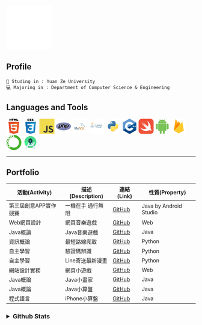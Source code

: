 ![gif from nerdy.dev](https://github.com/axuy312/axuy312/blob/main/hi.gif)  

## Profile 
    🏫 Studing in : Yuan Ze University
    💻 Majoring in : Department of Computer Science & Engineering
    
## Languages and Tools
<img height="40" width="40" src="https://github.com/axuy312/axuy312/blob/main/icon/html.png" /> <img height="40" width="40" src="https://github.com/axuy312/axuy312/blob/main/icon/css.png" /> 
<img height="40" width="40" src="https://github.com/axuy312/axuy312/blob/main/icon/javascript.png" /> 
<img height="40" width="40" src="https://github.com/axuy312/axuy312/blob/main/icon/php.png" /> 
<img height="40" width="40" src="https://github.com/axuy312/axuy312/blob/main/icon/mysql.png" /> 
<img height="40" width="40" src="https://github.com/axuy312/axuy312/blob/main/icon/java.png" /> 
<img height="40" width="40" src="https://github.com/axuy312/axuy312/blob/main/icon/python.png" /> 
<img height="40" width="40" src="https://github.com/axuy312/axuy312/blob/main/icon/cpp.png" /> 
<img height="40" width="40" src="https://github.com/axuy312/axuy312/blob/main/icon/swift.png" /> 
<img height="40" width="40" src="https://github.com/axuy312/axuy312/blob/main/icon/android.png" /> 
<img height="40" width="40" src="https://github.com/axuy312/axuy312/blob/main/icon/firebase.png" /> 
<img height="40" width="40" src="https://github.com/axuy312/axuy312/blob/main/icon/anaconda.png" /> 
<img height="40" width="40" src="https://github.com/axuy312/axuy312/blob/main/icon/androidstudio.png" /> 
 
 
 
-----
    

## Portfolio  
| 活動(Activity) | 描述(Description) | 連結(Link) | 性質(Property) |
| --------- | ---------- | ----------------------------------------------------| ---------|
| 第三屆創意APP實作競賽 | 一機在手 通行無阻 | [GitHub](https://github.com/axuy312/YZU_APP_Contest-YZUPass) | Java by Android Studio |
| Web網頁設計 | 網頁音樂遊戲 | [GitHub](https://github.com/axuy312/Web_1071_FinalProject) | Web |
| Java概論 | Java音樂遊戲 | [GitHub](https://github.com/axuy312/Java_1082_FinalProject) | Java |
| 資訊概論 | 最短路線爬取 | [GitHub](https://github.com/axuy312/Python_1081_HomeworkProject) | Python |
| 自主學習 | 驗證碼辨識 | [GitHub](https://github.com/axuy312/Python_YZU_CAPTCHA-Crawler) | Python |
| 自主學習 | Line寄送最新漫畫 | [GitHub](https://github.com/axuy312/Python_Comic_Crawler-and-Line-sender) | Python |
| 網站設計實務 | 網頁小遊戲 | [GitHub](https://github.com/axuy312/Web_1072_FinalProject) | Web |
| Java概論 | Java小畫家 | [GitHub](https://github.com/axuy312/Java_1082_Paint) | Java |
| Java概論 | Java小算盤 | [GitHub](https://github.com/axuy312/Java_1082_Calculator) | Java |
| 程式語言 | iPhone小算盤 | [GitHub](https://github.com/axuy312/Swift_1082_Calculator) | Java |

<h3><details>
 <summary>Github Stats</summary>
    <img align="center" src="https://github-readme-stats.vercel.app/api?username=axuy312&bg_color=30,e96443,904e95&title_color=fff&text_color=fff" />
    <p></p>
    <img align="center" src="https://github-readme-stats.vercel.app/api/top-langs/?username=axuy312&layout=compact)](https://github.com/anuraghazra/github-readme-stats" />
</details></h3>
